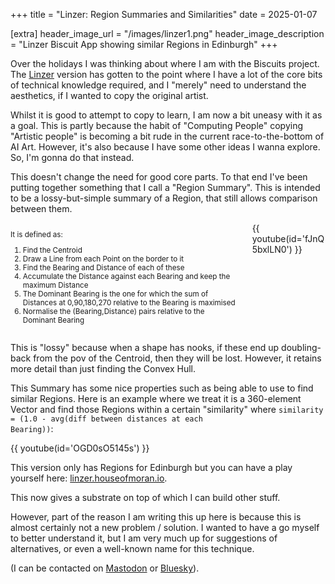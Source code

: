 +++
title = "Linzer: Region Summaries and Similarities"
date = 2025-01-07

[extra]
header_image_url = "/images/linzer1.png"
header_image_description = "Linzer Biscuit App showing similar Regions in Edinburgh"
+++

Over the holidays I was thinking about where I am with the Biscuits project. The [Linzer](https://linzer.houseofmoran.io) version has gotten to the point where I have a lot of the core bits of technical knowledge required, and I "merely" need to understand the aesthetics, if I wanted to copy the original artist. 

Whilst it is good to attempt to copy to learn, I am now a bit uneasy with it as a goal. This is partly because the habit of "Computing People" copying "Artistic people" is becoming a bit rude in the current race-to-the-bottom of AI Art. However, it's also because I have some other ideas I wanna explore. So, I'm gonna do that instead.

This doesn't change the need for good core parts. To that end I've been putting together something that I call a "Region Summary". This is intended to be a lossy-but-simple summary of a Region, that still allows comparison between them.

<div class="columns">
    <div class="column is-one-third">
        <p style="font-size: smaller">
        It is defined as:
            <ol style="font-size: smaller">
            <li>Find the Centroid</li>
            <li>Draw a Line from each Point on the border to it</li>
            <li>Find the Bearing and Distance of each of these</li>
            <li>Accumulate the Distance against each Bearing and keep the maximum Distance</li>
            <li>The Dominant Bearing is the one for which the sum of Distances at 0,90,180,270 relative to the Bearing is maximised</li>
            <li>Normalise the (Bearing,Distance) pairs relative to the Dominant Bearing</li>
            </ol>
        </p>
    </div>
    <div class="column">
{{ youtube(id='fJnQ5bxlLN0') }}
    </div>
</div>

This is "lossy" because when a shape has nooks, if these end up doubling-back from the pov of the Centroid, then they will be lost. However, it retains more detail than just finding the Convex Hull.

This Summary has some nice properties such as being able to use to find similar Regions. Here is an example where we treat it is a 360-element Vector and find those Regions within a certain "similarity" where <code>similarity = (1.0 - avg(diff between distances at each Bearing))</code>:

{{ youtube(id='OGD0sO5145s') }}

<p></p>

This version only has Regions for Edinburgh but you can have a play yourself here: [linzer.houseofmoran.io](https://linzer.houseofmoran.io).

This now gives a substrate on top of which I can build other stuff.

However, part of the reason I am writing this up here is because this is almost certainly not a new problem / solution. I wanted to have a go myself to better understand it, but I am very much up for suggestions of alternatives, or even a well-known name for this technique.

(I can be contacted on [Mastodon](https://mastodon.scot/@mike_moran) or [Bluesky](https://bsky.app/profile/mikemoran.bsky.social)).